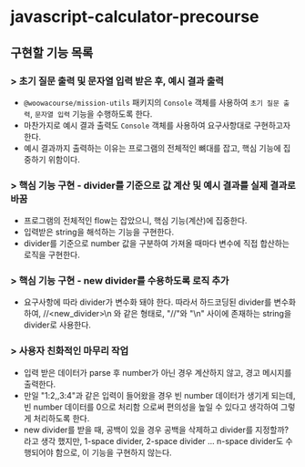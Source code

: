 # javascript-calculator-precourse

## 구현할 기능 목록

### > 초기 질문 출력 및 문자열 입력 받은 후, 예시 결과 출력

- `@woowacourse/mission-utils` 패키지의 `Console` 객체를 사용하여 `초기 질문 출력`, `문자열 입력` 기능을 수행하도록 한다.
- 마찬가지로 예시 결과 출력도 `Console` 객체를 사용하여 요구사항대로 구현하고자 한다.
- 예시 결과까지 출력하는 이유는 프로그램의 전체적인 뼈대를 잡고, 핵심 기능에 집중하기 위함이다.

### > 핵심 기능 구현 - divider를 기준으로 값 계산 및 예시 결과를 실제 결과로 바꿈

- 프로그램의 전체적인 flow는 잡았으니, 핵심 기능(계산)에 집중한다.
- 입력받은 string을 해석하는 기능을 구현한다.
- divider를 기준으로 number 값을 구분하여 가져올 때마다 변수에 직접 합산하는 로직을 구현한다.

### > 핵심 기능 구현 - new divider를 수용하도록 로직 추가

- 요구사항에 따라 divider가 변수화 돼야 한다. 따라서 하드코딩된 divider를 변수화 하여, //<new_divider>\n 와 같은 형태로, "//"와 "\n" 사이에 존재하는 string을 divider로 사용한다.

### > 사용자 친화적인 마무리 작업

- 입력 받은 데이터가 parse 후 number가 아닌 경우 계산하지 않고, 경고 메시지를 출력한다.
- 만일 "1:2,,3:4"과 같은 입력이 들어왔을 경우 빈 number 데이터가 생기게 되는데, 빈 number 데이터를 0으로 처리함 으로써 편의성을 높일 수 있다고 생각하여 그렇게 처리하도록 한다.
- new divider를 받을 때, 공백이 있을 경우 공백을 삭제하고 divider를 지정할까? 라고 생각 했지만, 1-space divider, 2-space divider ... n-space divider도 수행되어야 함으로, 이 기능을 구현하지 않는다.
